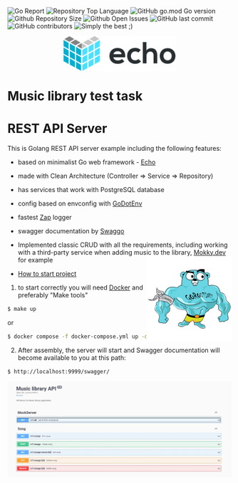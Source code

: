 ![Go Report](https://goreportcard.com/badge/github.com/AwesomeXjs/music-lib)
![Repository Top Language](https://img.shields.io/github/languages/top/AwesomeXjs/music-lib)
![GitHub go.mod Go version](https://img.shields.io/github/go-mod/go-version/AwesomeXjs/music-lib)
![Github Repository Size](https://img.shields.io/github/repo-size/AwesomeXjs/music-lib)
![Github Open Issues](https://img.shields.io/github/issues/evt/rest-api-example)
![GitHub last commit](https://img.shields.io/github/last-commit/AwesomeXjs/music-lib)
![GitHub contributors](https://img.shields.io/github/contributors/AwesomeXjs/music-lib)
![Simply the best ;)](https://img.shields.io/badge/simply-the%20best%20%3B%29-orange)


<div align="center">
    <img align="center" width="50%" src="./assets/echo-logo.svg">
</div>


# Music library test task
# REST API Server




This is Golang REST API server example including the following features:
*   based on minimalist Go web framework - [Echo](https://echo.labstack.com)
*   made with Clean Architecture (Controller => Service => Repository)
*   has services that work with  PostgreSQL database
*   config based on envconfig with [GoDotEnv](<https://github.com/joho/godotenv>)
*   fastest [Zap](<https://github.com/uber-go/zap>) logger
*   swagger documentation by [Swaggo](<https://github.com/swaggo/swag>)
* Implemented classic CRUD with all the requirements, including working with a third-party service when adding music to the library, [Mokky.dev](https://mokky.dev/) for example
  <img align="right" width="40%" src="./assets/big-gopher.png">


* [How to start project](#start)


1. to start correctly you will need [Docker](https://www.docker.com/products/docker-desktop/) and preferably "Make tools"
```sh
$ make up
```
or
```sh
$ docker compose -f docker-compose.yml up -d
```
2. After assembly, the server will start and Swagger documentation will become available to you at this path:
```sh
$ http://localhost:9999/swagger/
```

<img align="right" width="100%" src="./assets/swagger.jpg">